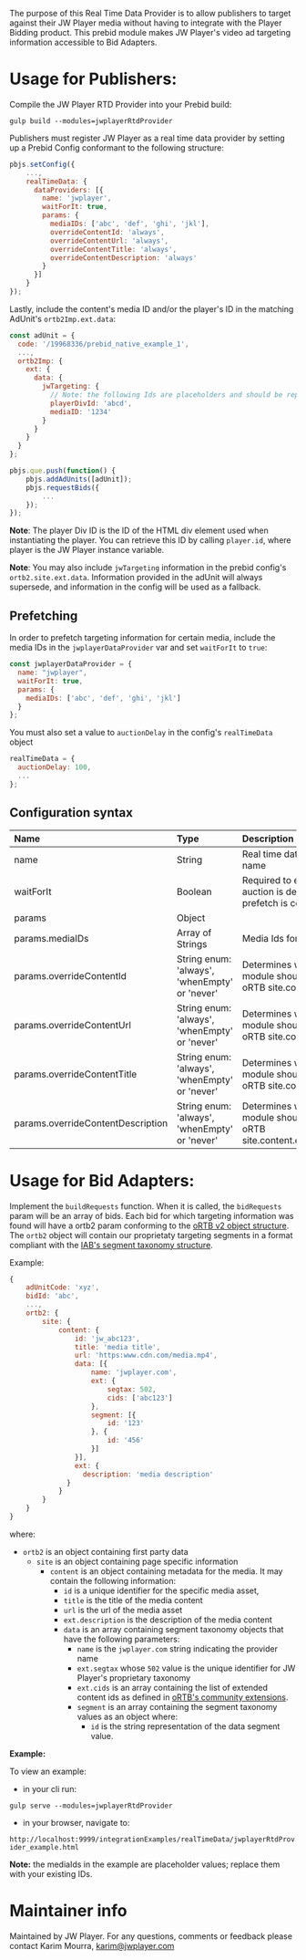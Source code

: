 The purpose of this Real Time Data Provider is to allow publishers to target against their JW Player media without 
having to integrate with the Player Bidding product. This prebid module makes JW Player's video ad targeting information accessible 
to Bid Adapters.

# Usage for Publishers:

Compile the JW Player RTD Provider into your Prebid build:

`gulp build --modules=jwplayerRtdProvider`

Publishers must register JW Player as a real time data provider by setting up a Prebid Config conformant to the 
following structure:

```javascript
pbjs.setConfig({
    ...,
    realTimeData: {
      dataProviders: [{
        name: 'jwplayer',
        waitForIt: true,
        params: {
          mediaIDs: ['abc', 'def', 'ghi', 'jkl'],
          overrideContentId: 'always',
          overrideContentUrl: 'always',
          overrideContentTitle: 'always',
          overrideContentDescription: 'always'
        }
      }]
    }
});
```
Lastly, include the content's media ID and/or the player's ID in the matching AdUnit's `ortb2Imp.ext.data`:

```javascript
const adUnit = {
  code: '/19968336/prebid_native_example_1',
  ...,
  ortb2Imp: {
    ext: {
      data: {
        jwTargeting: {
          // Note: the following Ids are placeholders and should be replaced with your Ids.
          playerDivId: 'abcd',
          mediaID: '1234'
        }
      }
    }
  }
};

pbjs.que.push(function() {
    pbjs.addAdUnits([adUnit]);
    pbjs.requestBids({
        ...
    });
});
``` 
**Note**: The player Div ID is the ID of the HTML div element used when instantiating the player. 
You can retrieve this ID by calling `player.id`, where player is the JW Player instance variable.

**Note**: You may also include `jwTargeting` information in the prebid config's `ortb2.site.ext.data`. Information provided in the adUnit will always supersede, and information in the config will be used as a fallback.
 
## Prefetching
In order to prefetch targeting information for certain media, include the media IDs in the `jwplayerDataProvider` var and set `waitForIt` to `true`:

```javascript
const jwplayerDataProvider = {
  name: "jwplayer",
  waitForIt: true,
  params: {
    mediaIDs: ['abc', 'def', 'ghi', 'jkl']
  }
};
```

You must also set a value to `auctionDelay` in the config's `realTimeData` object 

```javascript
realTimeData = {
  auctionDelay: 100,
  ...
};
```

## Configuration syntax

| Name  |Type | Description   | Notes  |
| :------------ | :------------ | :------------ |:------------ |
| name | String | Real time data module name | Always 'jwplayer' |
| waitForIt | Boolean | Required to ensure that the auction is delayed until prefetch is complete | Optional. Defaults to false |
| params | Object | | |
| params.mediaIDs | Array of Strings | Media Ids for prefetching | Optional |
| params.overrideContentId | String enum: 'always', 'whenEmpty' or 'never' | Determines when the module should update the oRTB site.content.id  | Defaults to 'whenEmpty' |
| params.overrideContentUrl | String enum: 'always', 'whenEmpty' or 'never' | Determines when the module should update the oRTB site.content.url | Defaults to 'whenEmpty' |
| params.overrideContentTitle | String enum: 'always', 'whenEmpty' or 'never' | Determines when the module should update the oRTB site.content.title | Defaults to 'whenEmpty' |
| params.overrideContentDescription | String enum: 'always', 'whenEmpty' or 'never' | Determines when the module should update the oRTB site.content.ext.description | Defaults to 'whenEmpty' |

# Usage for Bid Adapters:

Implement the `buildRequests` function. When it is called, the `bidRequests` param will be an array of bids.
Each bid for which targeting information was found will have a ortb2 param conforming to the [oRTB v2 object structure](https://www.iab.com/wp-content/uploads/2016/03/OpenRTB-API-Specification-Version-2-5-FINAL.pdf). The `ortb2` object will contain our proprietaty targeting segments in a format compliant with the [IAB's segment taxonomy structure](https://github.com/InteractiveAdvertisingBureau/openrtb/blob/master/extensions/community_extensions/segtax.md).

Example:

```javascript
{
    adUnitCode: 'xyz',
    bidId: 'abc',
    ...,
    ortb2: {
        site: {
            content: {
                id: 'jw_abc123',
                title: 'media title',
                url: 'https:www.cdn.com/media.mp4',
                data: [{
                    name: 'jwplayer.com',
                    ext: {
                        segtax: 502,
                        cids: ['abc123']
                    },
                    segment: [{ 
                        id: '123'
                    }, { 
                        id: '456'
                    }]
                }],
                ext: {
                  description: 'media description'
              }
            }
        }   
    }
}
```

where:
- `ortb2` is an object containing first party data
  - `site` is an object containing page specific information
    - `content` is an object containing metadata for the media. It may contain the following information: 
      - `id` is a unique identifier for the specific media asset,
      - `title` is the title of the media content
      - `url` is the url of the media asset
      - `ext.description` is the description of the media content
      - `data` is an array containing segment taxonomy objects that have the following parameters:
        - `name` is the `jwplayer.com` string indicating the provider name
        - `ext.segtax` whose `502` value is the unique identifier for JW Player's proprietary taxonomy
        - `ext.cids` is an array containing the list of extended content ids as defined in [oRTB's community extensions](https://github.com/InteractiveAdvertisingBureau/openrtb/blob/master/extensions/community_extensions/extended-content-ids.md#example---content-id-and-seller-defined-context). 
        - `segment` is an array containing the segment taxonomy values as an object where:
          - `id` is the string representation of the data segment value. 
  
**Example:**

To view an example:
 
- in your cli run:

`gulp serve --modules=jwplayerRtdProvider`

- in your browser, navigate to:

`http://localhost:9999/integrationExamples/realTimeData/jwplayerRtdProvider_example.html`

**Note:** the mediaIds in the example are placeholder values; replace them with your existing IDs.

# Maintainer info

Maintained by JW Player. For any questions, comments or feedback please contact Karim Mourra, karim@jwplayer.com
